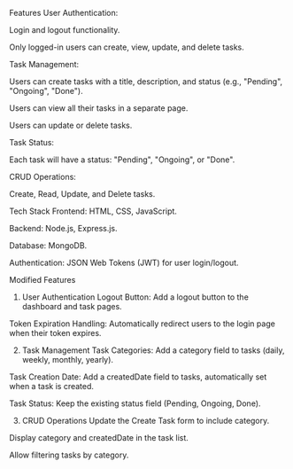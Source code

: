 Features
User Authentication:

Login and logout functionality.

Only logged-in users can create, view, update, and delete tasks.

Task Management:

Users can create tasks with a title, description, and status (e.g., "Pending", "Ongoing", "Done").

Users can view all their tasks in a separate page.

Users can update or delete tasks.

Task Status:

Each task will have a status: "Pending", "Ongoing", or "Done".

CRUD Operations:

Create, Read, Update, and Delete tasks.

Tech Stack
Frontend: HTML, CSS, JavaScript.

Backend: Node.js, Express.js.

Database: MongoDB.

Authentication: JSON Web Tokens (JWT) for user login/logout.

Modified Features
1. User Authentication
Logout Button: Add a logout button to the dashboard and task pages.

Token Expiration Handling: Automatically redirect users to the login page when their token expires.

2. Task Management
Task Categories: Add a category field to tasks (daily, weekly, monthly, yearly).

Task Creation Date: Add a createdDate field to tasks, automatically set when a task is created.

Task Status: Keep the existing status field (Pending, Ongoing, Done).

3. CRUD Operations
Update the Create Task form to include category.

Display category and createdDate in the task list.

Allow filtering tasks by category.